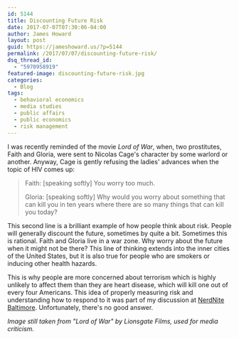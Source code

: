```yaml
---
id: 5144
title: Discounting Future Risk
date: 2017-07-07T07:30:06-04:00
author: James Howard
layout: post
guid: https://jameshoward.us/?p=5144
permalink: /2017/07/07/discounting-future-risk/
dsq_thread_id:
  - "5970958919"
featured-image: discounting-future-risk.jpg
categories:
  - Blog
tags:
  - behavioral economics
  - media studies
  - public affairs
  - public economics
  - risk management
---
```

I was recently reminded of the movie _Lord of War_, when, two
prostitutes, Faith and Gloria, were sent to Nicolas Cage's character
by some warlord or another.  Anyway, Cage is gently refusing the
ladies' advances when the topic of HIV comes up:

> Faith: [speaking softly] You worry too much.
>
> Gloria: [speaking softly] Why would you worry about something
that can kill you in ten years where there are so many things that
can kill you today?

This second line is a brilliant example of how people think about
risk.  People will generally discount the future, sometimes by quite
a bit.  Sometimes this is rational.  Faith and Gloria live in a war
zone.  Why worry about the future when it might not be there?  This
line of thinking extends into the inner cities of the United States,
but it is also true for people who are smokers or inducing other
health hazards.

This is why people are more concerned about terrorism which is
highly unlikely to affect them than they are heart disease, which
will kill one out of every four Americans.  This idea of properly
measuring risk and understanding how to respond to it was part of
my discussion at [NerdNite
Baltimore](/2017/04/22/slides-nerdnite-baltimore-8/).  Unfortunately,
there's no good answer.

_Image still taken from "Lord of War" by Lionsgate Films, used for
media criticism._
